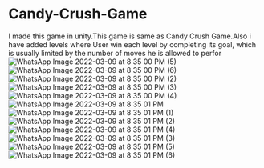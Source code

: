 # Candy-Crush-Game
I made this game in unity.This game is same as Candy Crush Game.Also i have added levels where User win each level by completing its goal, which is usually 
limited by the number of moves he is allowed to perfor
![WhatsApp Image 2022-03-09 at 8 35 00 PM (5)](https://user-images.githubusercontent.com/54452217/157682900-0ae97a7f-cc8a-4eb9-ac17-66b7cf2bb04e.jpeg)
![WhatsApp Image 2022-03-09 at 8 35 00 PM (6)](https://user-images.githubusercontent.com/54452217/157682912-a1aee209-2fbe-4330-8dce-806df57d4a9f.jpeg)
![WhatsApp Image 2022-03-09 at 8 35 00 PM (2)](https://user-images.githubusercontent.com/54452217/157683052-43bd5e2c-6f7a-4ba4-8f55-19fbe711843f.jpeg)
![WhatsApp Image 2022-03-09 at 8 35 00 PM (3)](https://user-images.githubusercontent.com/54452217/157683106-b2e2b060-4bc9-48f5-93b2-418a9e1bf1f6.jpeg)
![WhatsApp Image 2022-03-09 at 8 35 00 PM (4)](https://user-images.githubusercontent.com/54452217/157683132-923e5925-f890-4f4c-a446-8f5cb26cc390.jpeg)
![WhatsApp Image 2022-03-09 at 8 35 01 PM](https://user-images.githubusercontent.com/54452217/157683163-ecc54a5f-d935-4bf3-ba0f-7d10fd8361e1.jpeg)
![WhatsApp Image 2022-03-09 at 8 35 01 PM (1)](https://user-images.githubusercontent.com/54452217/157683193-c1cfc035-252b-4069-adf1-6bf700f070f1.jpeg)
![WhatsApp Image 2022-03-09 at 8 35 01 PM (2)](https://user-images.githubusercontent.com/54452217/157683228-ce89ff9f-95c9-4d56-9775-03466cf19e63.jpeg)
![WhatsApp Image 2022-03-09 at 8 35 01 PM (4)](https://user-images.githubusercontent.com/54452217/157683280-529f0a5d-f21d-4cf6-ab79-4f308bc8918c.jpeg)
![WhatsApp Image 2022-03-09 at 8 35 01 PM (3)](https://user-images.githubusercontent.com/54452217/157683301-a4365458-dce2-4c57-a4e5-784d93b42035.jpeg)
![WhatsApp Image 2022-03-09 at 8 35 01 PM (5)](https://user-images.githubusercontent.com/54452217/157683322-a38e9a1f-6d7b-46fa-bb5f-b2b9ce35575b.jpeg)
![WhatsApp Image 2022-03-09 at 8 35 01 PM (6)](https://user-images.githubusercontent.com/54452217/157683344-52bb7f58-5b55-46fb-a47a-e16f97786744.jpeg)
